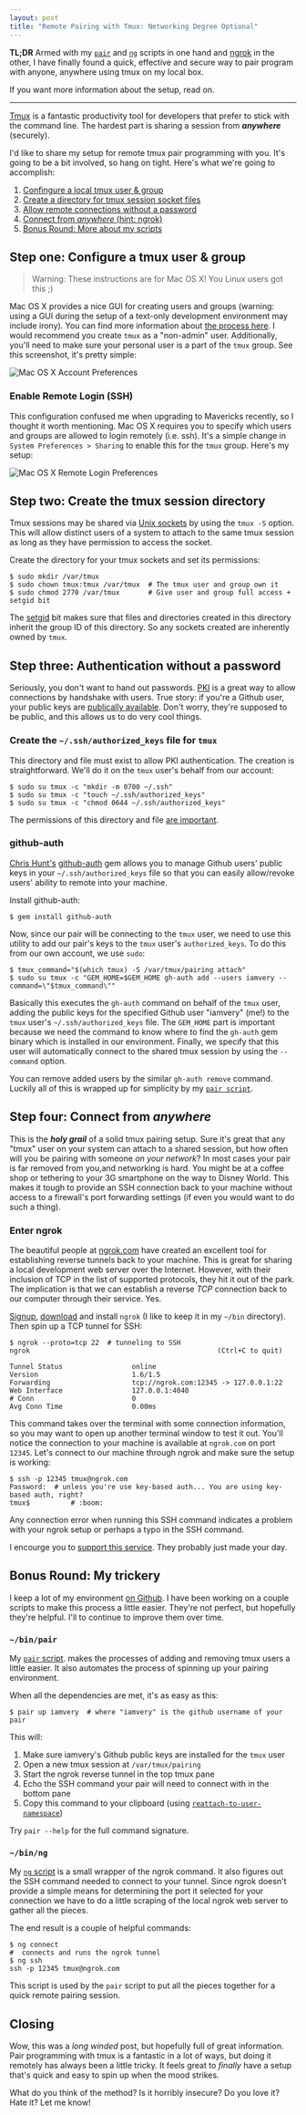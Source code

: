 ```yaml
---
layout: post
title: "Remote Pairing with Tmux: Networking Degree Optional"
---
```


**TL;DR** Armed with my [`pair`](https://github.com/iamvery/dotfiles/blob/master/bin/pair)
and [`ng`](https://github.com/iamvery/dotfiles/blob/master/bin/ng) scripts in
one hand and [ngrok](https://ngrok.com) in the other, I have finally found a
quick, effective and secure way to pair program with anyone, anywhere using
tmux on my local box.

If you want more information about the setup, read on.

---

[Tmux](http://tmux.sourceforge.net) is a fantastic productivity tool for
developers that prefer to stick with the command line. The hardest part is
sharing a session from _**anywhere**_ (securely).

I'd like to share my setup for remote tmux pair programming with you. It's
going to be a bit involved, so hang on tight. Here's what we're going to
accomplish:

1. [Confingure a local tmux user & group](#step_one_configure_a_tmux_user__group)
2. [Create a directory for tmux session socket files](#step_two_create_the_tmux_session_directory)
3. [Allow remote connections without a password](#step_three_authentication_without_a_password)
4. [Connect from _anywhere_ (hint: ngrok)](#step_four_connect_from_anywhere)
5. [Bonus Round: More about my scripts](#bonus_round_my_trickery)

## Step one: Configure a tmux user & group

> Warning: These instructions are for Mac OS X! You Linux users got this ;)

Mac OS X provides a nice GUI for creating users and groups (warning: using a
GUI during the setup of a text-only development environment may include irony).
You can find more information about [the process here](http://www.macworld.com/article/2029539/configuring-mountain-lions-users-and-groups.html).
I would recommend you create `tmux` as a "non-admin" user. Additionally, you'll
need to make sure your personal user is a part of the `tmux` group.  See this
screenshot, it's pretty simple:

![Mac OS X Account Preferences](/images/mac-os-x-accounts-preferences.jpg)

### Enable Remote Login (SSH)

This configuration confused me when upgrading to Mavericks recently, so I
thought it worth mentioning. Mac OS X requires you to specify which users and
groups are allowed to login remotely (i.e. ssh). It's a simple change in
`System Preferences > Sharing` to enable this for the `tmux` group. Here's my
setup:

![Mac OS X Remote Login Preferences](/images/mac-os-x-remote-login-preferences.jpg)

## Step two: Create the tmux session directory

Tmux sessions may be shared via [Unix sockets](http://en.wikipedia.org/wiki/Unix_domain_socket)
by using the `tmux -S` option. This will allow distinct users of a system to attach
to the same tmux session as long as they have permission to access the socket.

Create the directory for your tmux sockets and set its permissions:

    $ sudo mkdir /var/tmux
    $ sudo chown tmux:tmux /var/tmux  # The tmux user and group own it
    $ sudo chmod 2770 /var/tmux       # Give user and group full access + setgid bit

The [setgid](http://en.wikipedia.org/wiki/Setuid#setgid_on_directories) bit
makes sure that files and directories created in this directory inherit the
group ID of this directory. So any sockets created are inherently owned by
`tmux`.

## Step three: Authentication without a password

Seriously, you don't want to hand out passwords. [PKI](http://en.wikipedia.org/wiki/Public-key_infrastructure)
is a great way to allow connections by handshake with users. True story: if
you're a Github user, your public keys are [publically available](https://api.github.com/users/iamvery/keys).
Don't worry, they're supposed to be public, and this allows us to do very cool
things.

### Create the `~/.ssh/authorized_keys` file for `tmux`

This directory and file must exist to allow PKI authentication. The creation is
straightforward. We'll do it on the `tmux` user's behalf from our account:

    $ sudo su tmux -c "mkdir -m 0700 ~/.ssh"
    $ sudo su tmux -c "touch ~/.ssh/authorized_keys"
    $ sudo su tmux -c "chmod 0644 ~/.ssh/authorized_keys"

The permissions of this directory and file [are important](http://stackoverflow.com/a/6377073).

### github-auth

[Chris Hunt's](http://chrishunt.co/) [github-auth](https://github.com/chrishunt/github-auth)
gem allows you to manage Github users' public keys in your
`~/.ssh/authorized_keys` file so that you can easily allow/revoke users'
ability to remote into your machine.

Install github-auth:

    $ gem install github-auth

Now, since our pair will be connecting to the `tmux` user, we need to use this
utility to add our pair's keys to the `tmux` user's `authorized_keys`. To do
this from our own account, we use `sudo`:

    $ tmux_command="$(which tmux) -S /var/tmux/pairing attach"
    $ sudo su tmux -c "GEM_HOME=$GEM_HOME gh-auth add --users iamvery --command=\"$tmux_command\""

Basically this executes the `gh-auth` command on behalf of the `tmux` user,
adding the public keys for the specified Github user "iamvery" (me!) to the
`tmux` user's `~/.ssh/authorized_keys` file. The `GEM_HOME` part is important
because we need the command to know where to find the `gh-auth` gem binary
which is installed in our environment. Finally, we specify that this user will
automatically connect to the shared tmux session by using the `--command`
option.

You can remove added users by the similar `gh-auth remove` command. Luckily
all of this is wrapped up for simplicity by my [`pair script`](#pair_script).

## Step four: Connect from _anywhere_

This is the _**holy grail**_ of a solid tmux pairing setup. Sure it's great that
any "tmux" user on your system can attach to a shared session, but how often
will you be pairing with someone _on your network_?  In most cases your pair is
far removed from you,and networking is hard. You might be at a coffee shop or
tethering to your 3G smartphone on the way to Disney World.  This makes it
tough to provide an SSH connection back to your machine without access to a
firewall's port forwarding settings (if even you would want to do such a
thing).

### Enter ngrok

The beautiful people at [ngrok.com](https://ngrok.com) have created an excellent
tool for establishing reverse tunnels back to your machine. This is great for
sharing a local development web server over the Internet. However, with their
inclusion of TCP in the list of supported protocols, they hit it out of the
park. The implication is that we can establish a reverse _TCP_ connection back
to our computer through their service. Yes.

[Signup](https://ngrok.com/signup), [download](https://ngrok.com/download) and
install `ngrok` (I like to keep it in my `~/bin` directory). Then spin up a TCP
tunnel for SSH:

    $ ngrok --proto=tcp 22  # tunneling to SSH
    ngrok                                              (Ctrl+C to quit)

    Tunnel Status                 online
    Version                       1.6/1.5
    Forwarding                    tcp://ngrok.com:12345 -> 127.0.0.1:22
    Web Interface                 127.0.0.1:4040
    # Conn                        0
    Avg Conn Time                 0.00ms

This command takes over the terminal with some connection information, so you
may want to open up another terminal window to test it out. You'll notice the
connection to your machine is available at `ngrok.com` on port `12345`. Let's
connect to our machine through ngrok and make sure the setup is working:

    $ ssh -p 12345 tmux@ngrok.com
    Password:  # unless you're use key-based auth... You are using key-based auth, right?
    tmux$          # :boom:

Any connection error when running this SSH command indicates a problem with
your ngrok setup or perhaps a typo in the SSH command.

I encourge you to [support this service](https://ngrok.com/pay). They probably
just made your day.

## Bonus Round: My trickery

I keep a lot of my environment [on Github](https://github.com/iamvery/dotfiles).
I have been working on a couple scripts to make this process a little easier.
They're not perfect, but hopefully they're helpful. I'll to continue to improve
them over time.

<h3 id="pair_script"><code>~/bin/pair</code></h3>

My [`pair` script](https://github.com/iamvery/dotfiles/blob/master/bin/pair).
makes the processes of adding and removing tmux users a little easier. It also
automates the process of spinning up your pairing environment.

When all the dependencies are met, it's as easy as this:

    $ pair up iamvery  # where "iamvery" is the github username of your pair

This will:

1. Make sure iamvery's Github public keys are installed for the `tmux` user
2. Open a new tmux session at `/var/tmux/pairing`
3. Start the ngrok reverse tunnel in the top tmux pane
4. Echo the SSH command your pair will need to connect with in the bottom pane
5. Copy this command to your clipboard (using [`reattach-to-user-namespace`](https://github.com/ChrisJohnsen/tmux-MacOSX-pasteboard))

Try `pair --help` for the full command signature.

<h3 id="ng_script"><code>~/bin/ng</code></h3>

My [`ng` script](https://github.com/iamvery/dotfiles/blob/master/bin/ng) is a
small wrapper of the ngrok command. It also figures out the SSH command needed
to connect to your tunnel. Since ngrok doesn't provide a simple means for
determining the port it selected for your connection we have to do a little
scraping of the local ngrok web server to gather all the pieces.

The end result is a couple of helpful commands:

    $ ng connect
    #  connects and runs the ngrok tunnel
    $ ng ssh
    ssh -p 12345 tmux@ngrok.com

This script is used by the `pair` script to put all the pieces together for a
quick remote pairing session.

## Closing

Wow, this was a _long winded_ post, but hopefully full of great information.
Pair programming with tmux is a fantastic in a lot of ways, but doing it remotely
has always been a little tricky. It feels great to _finally_ have a setup that's
quick and easy to spin up when the mood strikes.

What do you think of the method? Is it horribly insecure? Do you love it? Hate
it? Let me know!
